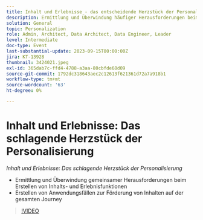 ```yaml
---
title: Inhalt und Erlebnisse - das entscheidende Herzstück der Personalisierung
description: Ermittlung und Überwindung häufiger Herausforderungen beim Erstellen von Inhalten und Erlebnissen Entwicklung von Anwendungsfällen zur Förderung von Inhalten auf der Journey
solution: General
topic: Personalization
role: Admin, Architect, Data Architect, Data Engineer, Leader
level: Intermediate
doc-type: Event
last-substantial-update: 2023-09-15T00:00:00Z
jira: KT-13928
thumbnail: 3424021.jpeg
exl-id: 365dab7c-ffd4-4788-a3aa-80cbfde68d09
source-git-commit: 1792dc318643aec2c12613f621361d72a7a918b1
workflow-type: tm+mt
source-wordcount: '63'
ht-degree: 0%

---
```


# Inhalt und Erlebnisse: Das schlagende Herzstück der Personalisierung

*Inhalt und Erlebnisse: Das schlagende Herzstück der Personalisierung*

* Ermittlung und Überwindung gemeinsamer Herausforderungen beim Erstellen von Inhalts- und Erlebnisfunktionen
* Erstellen von Anwendungsfällen zur Förderung von Inhalten auf der gesamten Journey

>[!VIDEO](https://video.tv.adobe.com/v/3424021/?learn=on)

